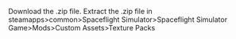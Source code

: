 Download the .zip file.
Extract the .zip file in steamapps>common>Spaceflight Simulator>Spaceflight Simulator Game>Mods>Custom Assets>Texture Packs
